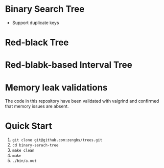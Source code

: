 # Binary Search Tree
* Support duplicate keys
# Red-black Tree
# Red-blabk-based Interval Tree
# Memory leak validations
The code in this repository have been validated with valgrind and confirmed that memory issues are absent.
# Quick Start
1. `git clone git@github.com:zengbs/trees.git`
2. `cd binary-serach-tree`
3. `make clean`
4. `make`
5. `./bin/a.out`
